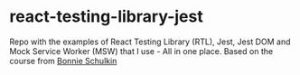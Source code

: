 # react-testing-library-jest

Repo with the examples of React Testing Library (RTL), Jest, Jest DOM and Mock Service Worker (MSW) that I use - All in one place. Based on the course from [Bonnie Schulkin](https://bonnie.dev/courses)
